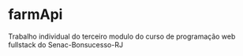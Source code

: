 # farmApi
Trabalho individual do terceiro modulo do curso de programação web fullstack do Senac-Bonsucesso-RJ
